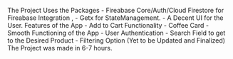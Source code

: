 The Project Uses the Packages
    - Fireabase Core/Auth/Cloud Firestore for Fireabase Integration , 
    - Getx for StateManagement.
    - A Decent UI for the User.
Features of the App 
    - Add to Cart Functionality 
    - Coffee Card 
    - Smooth Functioning of the App 
    - User Authentication
    - Search Field to get to the Desired Product 
    - Filtering Option (Yet to be Updated and Finalized)
The Project was made in 6-7 hours.

